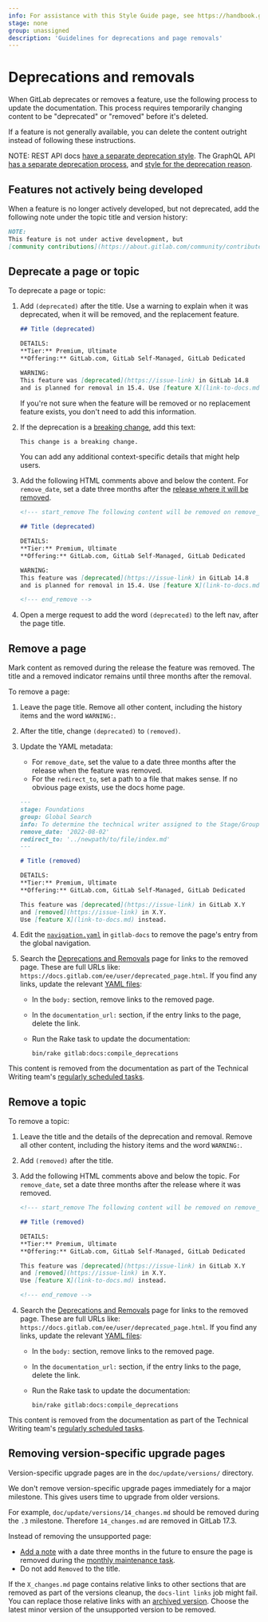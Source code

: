 ```yaml
---
info: For assistance with this Style Guide page, see https://handbook.gitlab.com/handbook/product/ux/technical-writing/#assignments-to-other-projects-and-subjects.
stage: none
group: unassigned
description: 'Guidelines for deprecations and page removals'
---
```


# Deprecations and removals

When GitLab deprecates or removes a feature, use the following process to update the documentation.
This process requires temporarily changing content to be "deprecated" or "removed" before it's deleted.

If a feature is not generally available, you can delete the content outright instead of following these instructions.

NOTE:
REST API docs [have a separate deprecation style](../restful_api_styleguide.md#deprecations).
The GraphQL API [has a separate deprecation process](../../../api/graphql/index.md#deprecation-and-removal-process),
and [style for the deprecation reason](../../api_graphql_styleguide.md#deprecation-reason-style-guide).

## Features not actively being developed

When a feature is no longer actively developed, but not deprecated, add the following note under
the topic title and version history:

```markdown
NOTE:
This feature is not under active development, but
[community contributions](https://about.gitlab.com/community/contribute/) are welcome.
```

## Deprecate a page or topic

To deprecate a page or topic:

1. Add `(deprecated)` after the title. Use a warning to explain when it was deprecated,
   when it will be removed, and the replacement feature.

   ```markdown
   ## Title (deprecated)

   DETAILS:
   **Tier:** Premium, Ultimate
   **Offering:** GitLab.com, GitLab Self-Managed, GitLab Dedicated

   WARNING:
   This feature was [deprecated](https://issue-link) in GitLab 14.8
   and is planned for removal in 15.4. Use [feature X](link-to-docs.md) instead.
   ```

   If you're not sure when the feature will be removed or no
   replacement feature exists, you don't need to add this information.

1. If the deprecation is a [breaking change](../../../update/terminology.md#breaking-change), add this text:

   ```markdown
   This change is a breaking change.
   ```

   You can add any additional context-specific details that might help users.

1. Add the following HTML comments above and below the content. For `remove_date`,
   set a date three months after the [release where it will be removed](https://about.gitlab.com/releases/).

   ```markdown
   <!--- start_remove The following content will be removed on remove_date: 'YYYY-MM-DD' -->

   ## Title (deprecated)

   DETAILS:
   **Tier:** Premium, Ultimate
   **Offering:** GitLab.com, GitLab Self-Managed, GitLab Dedicated

   WARNING:
   This feature was [deprecated](https://issue-link) in GitLab 14.8
   and is planned for removal in 15.4. Use [feature X](link-to-docs.md) instead.

   <!--- end_remove -->
   ```

1. Open a merge request to add the word `(deprecated)` to the left nav, after the page title.

## Remove a page

Mark content as removed during the release the feature was removed.
The title and a removed indicator remains until three months after the removal.

To remove a page:

1. Leave the page title. Remove all other content, including the history items and the word `WARNING:`.
1. After the title, change `(deprecated)` to `(removed)`.
1. Update the YAML metadata:
   - For `remove_date`, set the value to a date three months after
     the release when the feature was removed.
   - For the `redirect_to`, set a path to a file that makes sense. If no obvious
     page exists, use the docs home page.

   ```markdown
   ---
   stage: Foundations
   group: Global Search
   info: To determine the technical writer assigned to the Stage/Group associated with this page, see https://handbook.gitlab.com/handbook/product/ux/technical-writing/#assignments
   remove_date: '2022-08-02'
   redirect_to: '../newpath/to/file/index.md'
   ---

   # Title (removed)

   DETAILS:
   **Tier:** Premium, Ultimate
   **Offering:** GitLab.com, GitLab Self-Managed, GitLab Dedicated

   This feature was [deprecated](https://issue-link) in GitLab X.Y
   and [removed](https://issue-link) in X.Y.
   Use [feature X](link-to-docs.md) instead.
   ```

1. Edit the [`navigation.yaml`](https://gitlab.com/gitlab-org/gitlab-docs/blob/main/content/_data/navigation.yaml) in `gitlab-docs`
   to remove the page's entry from the global navigation.
1. Search the [Deprecations and Removals](../../../update/deprecations.md) page for
   links to the removed page. These are full URLs like: `https://docs.gitlab.com/ee/user/deprecated_page.html`.
   If you find any links, update the relevant [YAML files](https://gitlab.com/gitlab-org/gitlab/-/tree/master/data/deprecations):

   - In the `body:` section, remove links to the removed page.
   - In the `documentation_url:` section, if the entry links to the page, delete the link.
   - Run the Rake task to update the documentation:

     ```shell
     bin/rake gitlab:docs:compile_deprecations
     ```

This content is removed from the documentation as part of the Technical Writing team's
[regularly scheduled tasks](https://handbook.gitlab.com/handbook/product/ux/technical-writing/#regularly-scheduled-tasks).

## Remove a topic

To remove a topic:

1. Leave the title and the details of the deprecation and removal. Remove all other content,
   including the history items and the word `WARNING:`.
1. Add `(removed)` after the title.
1. Add the following HTML comments above and below the topic.
   For `remove_date`, set a date three months after the release where it was removed.

   ```markdown
   <!--- start_remove The following content will be removed on remove_date: 'YYYY-MM-DD' -->

   ## Title (removed)

   DETAILS:
   **Tier:** Premium, Ultimate
   **Offering:** GitLab.com, GitLab Self-Managed, GitLab Dedicated

   This feature was [deprecated](https://issue-link) in GitLab X.Y
   and [removed](https://issue-link) in X.Y.
   Use [feature X](link-to-docs.md) instead.

   <!--- end_remove -->
   ```

1. Search the [Deprecations and Removals](../../../update/deprecations.md) page for
   links to the removed page. These are full URLs like: `https://docs.gitlab.com/ee/user/deprecated_page.html`.
   If you find any links, update the relevant [YAML files](https://gitlab.com/gitlab-org/gitlab/-/tree/master/data/deprecations):

   - In the `body:` section, remove links to the removed page.
   - In the `documentation_url:` section, if the entry links to the page, delete the link.
   - Run the Rake task to update the documentation:

     ```shell
     bin/rake gitlab:docs:compile_deprecations
     ```

This content is removed from the documentation as part of the Technical Writing team's
[regularly scheduled tasks](https://handbook.gitlab.com/handbook/product/ux/technical-writing/#regularly-scheduled-tasks).

## Removing version-specific upgrade pages

Version-specific upgrade pages are in the `doc/update/versions/` directory.

We don't remove version-specific upgrade pages immediately for a major milestone. This gives
users time to upgrade from older versions.

For example, `doc/update/versions/14_changes.md` should
be removed during the `.3` milestone. Therefore `14_changes.md` are
removed in GitLab 17.3.

Instead of removing the unsupported page:

- [Add a note](#remove-a-topic) with a date three months
in the future to ensure the page is removed during the
[monthly maintenance task](https://handbook.gitlab.com/handbook/product/ux/technical-writing/#regularly-scheduled-tasks).
- Do not add `Removed` to the title.

If the `X_changes.md` page contains relative links to other sections
that are removed as part of the versions cleanup, the `docs-lint links`
job might fail. You can replace those relative links with an [archived version](https://archives.docs.gitlab.com).
Choose the latest minor version of the unsupported version to be removed.
